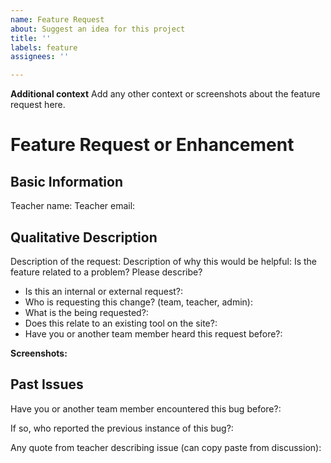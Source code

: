 ```yaml
---
name: Feature Request
about: Suggest an idea for this project
title: ''
labels: feature
assignees: ''

---
```


**Additional context**
Add any other context or screenshots about the feature request here.

# Feature Request or Enhancement
## Basic Information

Teacher name:
Teacher email:

## Qualitative Description

Description of the request:
Description of why this would be helpful:
Is the feature related to a problem? Please describe?

- Is this an internal or external request?:
- Who is requesting this change? (team, teacher, admin):
- What is the being requested?:
- Does this relate to an existing tool on the site?:
- Have you or another team member heard this request before?:

**Screenshots:**

## Past Issues

Have you or another team member encountered this bug before?:

If so, who reported the previous instance of this bug?:

Any quote from teacher describing issue (can copy paste from discussion):
